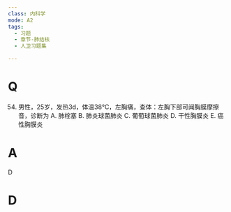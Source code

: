 ```yaml
---
class: 内科学
mode: A2
tags:
  - 习题
  - 章节-肺结核
  - 人卫习题集

---
```


# Q
54. 男性，25岁，发热3d，体温38℃，左胸痛，查体：左胸下部可闻胸膜摩擦音，诊断为
A. 肺栓塞
B. 肺炎球菌肺炎
C. 葡萄球菌肺炎
D. 干性胸膜炎
E. 癌性胸膜炎
# A
D
# D
